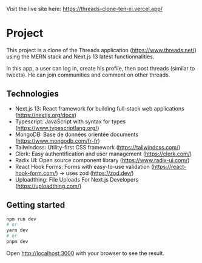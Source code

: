 Visit the live site here: https://threads-clone-ten-xi.vercel.app/

# Project

This project is a clone of the Threads application (https://www.threads.net/) using the MERN stack and Next.js 13 latest functionnalities.

In this app, a user can log in, create his profile, then post threads (similar to tweets). He can join communities and comment on other threads.

## Technologies

- Next.js 13: React framework for building full-stack web applications (https://nextjs.org/docs)
- Typescript: JavaScript with syntax for types (https://www.typescriptlang.org/)
- MongoDB: Base de données orientée documents (https://www.mongodb.com/fr-fr)
- Tailwindcss: Utility-first CSS framework (https://tailwindcss.com/)
- Clerk: Easy authentification and user management (https://clerk.com/)
- Radix UI: Open source component library (https://www.radix-ui.com/)
- React Hook Forms: Forms with easy-to-use validation (https://react-hook-form.com/) -> uses zod (https://zod.dev/)
- Uploadthing: File Uploads For Next.js Developers (https://uploadthing.com/)

## Getting started

```bash
npm run dev
# or
yarn dev
# or
pnpm dev
```

Open [http://localhost:3000](http://localhost:3000) with your browser to see the result.
